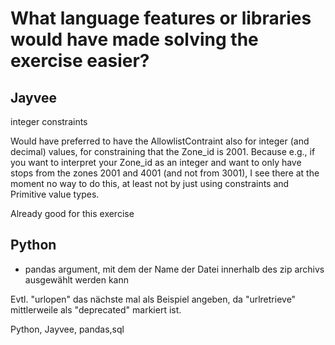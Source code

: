 # What language features or libraries would have made solving the exercise easier?

## Jayvee

integer constraints

Would have preferred to have the AllowlistContraint also for integer (and decimal) values, for constraining that the Zone_id is 2001.
Because e.g., if you want to interpret your Zone_id as an integer and want to only have stops from the zones 2001 and 4001 (and not from 3001), I see there at the moment no way to do this, at least not by just using constraints and Primitive value types.

Already good for this exercise

## Python

- pandas argument, mit dem der Name der Datei innerhalb des zip archivs ausgewählt werden kann

Evtl. "urlopen" das nächste mal als Beispiel angeben, da "urlretrieve" mittlerweile als "deprecated" markiert ist.

Python, Jayvee, pandas,sql